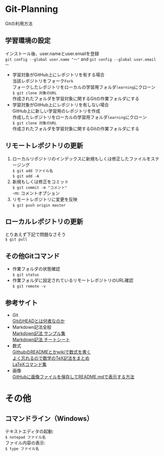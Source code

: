 # Git-Planning
Gitの利用方法

## 学習環境の設定
インストール後、user.nameとuser.emailを登録  
`git config --global user.name "～"` and `git config --global user.email ～`

- 学習対象がGitHub上にレポジトリを有する場合  
  当該レポジトリをフォーク`Fork`  
  フォークしたレポジトリをローカルの学習用フォルダ`learning`にクローン  
  `$ git clone 対象のURL`  
  作成されたフォルダを学習対象に関するGitの作業フォルダにする
- 学習対象がGitHub上にレポジトリを有しない場合  
  GitHub上に新しい学習用のレポジトリを作成  
  作成したレポジトリをローカルの学習用フォルダ`learning`にクローン  
  `$ git clone 対象のURL`  
  作成されたフォルダを学習対象に関するGitの作業フォルダにする  

## リモートレポジトリの更新
1. ローカルリポジトリのインデックスに新規もしくは修正したファイルをステージング    
`$ git add ファイル名`  
`$ git add -A`  
1. 新規もしくは修正をコミット  
`$ git commit -m "コメント"`  
-m: コメントオプション  
1. リモートレポジトリに変更を反映  
`$ git push origin master`  

## ローカルレポジトリの更新
とりあえず下記で問題なさそう  
`$ git pull`  

## その他Gitコマンド
* 作業フォルダの状態確認  
`$ git status`  
* 作業フォルダに設定されているリモートレポジトリのURL確認  
`$ git remote -v`  

## 参考サイト
- Git  
  [GitのHEADとは何者なのか](https://qiita.com/ymzk-jp/items/00ff664da60c37458aaa)
- Markdown記法全般  
  [Markdown記法 サンプル集](https://qiita.com/tbpgr/items/989c6badefff69377da7)  
  [Markdown記法 チートシート](https://gist.github.com/mignonstyle/083c9e1651d7734f84c99b8cf49d57fa)  
- 数式  
  [GithubのREADMEとかwikiで数式を書く](http://idken.net/posts/2017-02-28-math_github/)  
  [よく忘れるので数学のTeX記法をまとめ](https://qiita.com/shepabashi/items/27b7284d1f0007af533b)  
  [LaTeXコマンド集](http://www.latex-cmd.com/)  
- 画像  
  [GitHubに画像ファイルを保存してREADME.mdで表示する方法](https://www.pupha.net/archives/1632/)  

# その他
## コマンドライン（Windows）
テキストエディタの起動:  
  `$ notepad ファイル名`  
ファイル内容の表示:  
  `$ type ファイル名`
